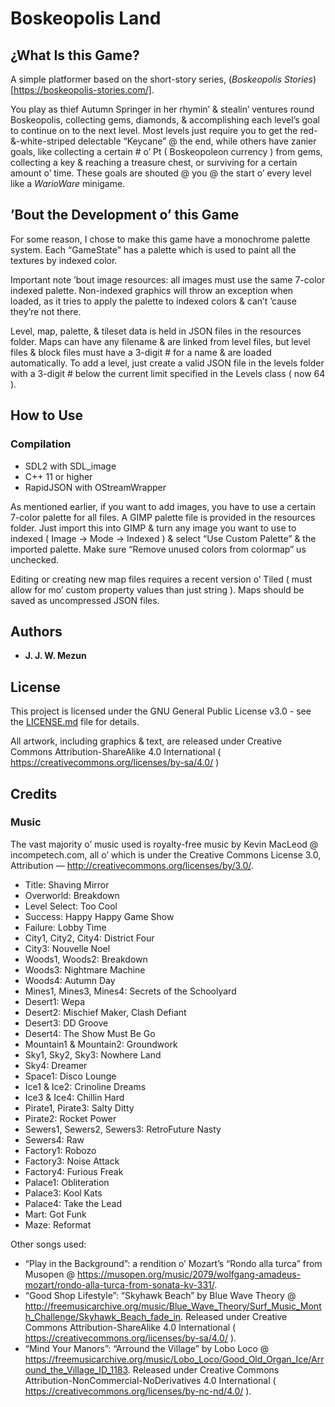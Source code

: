 # Boskeopolis Land

## ¿What Is this Game?

A simple platformer based on the short-story series, (_Boskeopolis Stories_)[https://boskeopolis-stories.com/].

You play as thief Autumn Springer in her rhymin’ & stealin’ ventures round Boskeopolis, collecting gems, diamonds, & accomplishing each level’s goal to continue on to the next level. Most levels just require you to get the red-&-white-striped delectable “Keycane” @ the end, while others have zanier goals, like collecting a certain # o’ ₧ ( Boskeopoleon currency ) from gems, collecting a key & reaching a treasure chest, or surviving for a certain amount o’ time. These goals are shouted @ you @ the start o’ every level like a _WarioWare_ minigame.

## ’Bout the Development o’ this Game

For some reason, I chose to make this game have a monochrome palette system. Each “GameState” has a palette which is used to paint all the textures by indexed color.

Important note ’bout image resources: all images must use the same 7-color indexed palette. Non-indexed graphics will throw an exception when loaded, as it tries to apply the palette to indexed colors & can’t ’cause they’re not there.

Level, map, palette, & tileset data is held in JSON files in the resources folder. Maps can have any filename & are linked from level files, but level files & block files must have a 3-digit # for a name & are loaded automatically. To add a level, just create a valid JSON file in the levels folder with a 3-digit # below the current limit specified in the Levels class ( now 64 ).

## How to Use

### Compilation

* SDL2 with SDL_image
* C++ 11 or higher
* RapidJSON with OStreamWrapper

As mentioned earlier, if you want to add images, you have to use a certain 7-color palette for all files. A GIMP palette file is provided in the resources folder. Just import this into GIMP & turn any image you want to use to indexed ( Image -> Mode -> Indexed ) & select “Use Custom Palette” & the imported palette. Make sure “Remove unused colors from colormap” us unchecked.

Editing or creating new map files requires a recent version o’ Tiled ( must allow for mo’ custom property values than just string ). Maps should be saved as uncompressed JSON files.

## Authors

* **J. J. W. Mezun**

## License

This project is licensed under the GNU General Public License v3.0 - see the [LICENSE.md](LICENSE.md) file for details.

All artwork, including graphics & text, are released under Creative Commons Attribution-ShareAlike 4.0 International ( https://creativecommons.org/licenses/by-sa/4.0/ )

## Credits

### Music

The vast majority o’ music used is royalty-free music by Kevin MacLeod @ incompetech.com, all o’ which is under the Creative Commons License 3.0, Attribution — http://creativecommons.org/licenses/by/3.0/.

* Title: Shaving Mirror
* Overworld: Breakdown
* Level Select: Too Cool
* Success: Happy Happy Game Show
* Failure: Lobby Time
* City1, City2, City4: District Four
* City3: Nouvelle Noel
* Woods1, Woods2: Breakdown
* Woods3: Nightmare Machine
* Woods4: Autumn Day
* Mines1, Mines3, Mines4: Secrets of the Schoolyard
* Desert1: Wepa
* Desert2: Mischief Maker, Clash Defiant
* Desert3: DD Groove
* Desert4: The Show Must Be Go
* Mountain1 & Mountain2: Groundwork
* Sky1, Sky2, Sky3: Nowhere Land
* Sky4: Dreamer
* Space1: Disco Lounge
* Ice1 & Ice2: Crinoline Dreams
* Ice3 & Ice4: Chillin Hard
* Pirate1, Pirate3: Salty Ditty
* Pirate2: Rocket Power
* Sewers1, Sewers2, Sewers3: RetroFuture Nasty
* Sewers4: Raw
* Factory1: Robozo
* Factory3: Noise Attack
* Factory4: Furious Freak
* Palace1: Obliteration
* Palace3: Kool Kats
* Palace4: Take the Lead
* Mart: Got Funk
* Maze: Reformat

Other songs used:

* “Play in the Background”: a rendition o’ Mozart’s “Rondo alla turca” from Musopen @ https://musopen.org/music/2079/wolfgang-amadeus-mozart/rondo-alla-turca-from-sonata-kv-331/.
* “Good Shop Lifestyle”: “Skyhawk Beach” by Blue Wave Theory @ http://freemusicarchive.org/music/Blue_Wave_Theory/Surf_Music_Month_Challenge/Skyhawk_Beach_fade_in. Released under Creative Commons Attribution-ShareAlike 4.0 International ( https://creativecommons.org/licenses/by-sa/4.0/ ).
* “Mind Your Manors”: “Arround the Village” by Lobo Loco @ https://freemusicarchive.org/music/Lobo_Loco/Good_Old_Organ_Ice/Arround_the_Village_ID_1183. Released under Creative Commons Attribution-NonCommercial-NoDerivatives 4.0 International ( https://creativecommons.org/licenses/by-nc-nd/4.0/ ).
